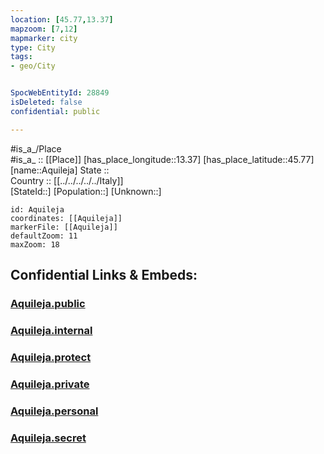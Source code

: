 ```yaml
---
location: [45.77,13.37] 
mapzoom: [7,12] 
mapmarker: city 
type: City
tags:
- geo/City


SpocWebEntityId: 28849
isDeleted: false
confidential: public

---
```

#is_a_/Place  
#is_a_ :: [[Place]] 
[has_place_longitude::13.37] 
[has_place_latitude::45.77] 
[name::Aquileja] 
State ::  
Country :: [[../../../../../Italy]]  
[StateId::] 
[Population::] 
[Unknown::] 


```leaflet
id: Aquileja
coordinates: [[Aquileja]] 
markerFile: [[Aquileja]] 
defaultZoom: 11 
maxZoom: 18
```


## Confidential Links & Embeds: 

### [Aquileja.public](/_public/\Earth\Continent\Europe\Europe~South\Italy\regions~Italy\Friuli-Venezia_Giulia\Udine.Province\CityAquileja.public.md) 

### [Aquileja.internal](/_internal/\Earth\Continent\Europe\Europe~South\Italy\regions~Italy\Friuli-Venezia_Giulia\Udine.Province\CityAquileja.internal.md) 

### [Aquileja.protect](/_protect/\Earth\Continent\Europe\Europe~South\Italy\regions~Italy\Friuli-Venezia_Giulia\Udine.Province\CityAquileja.protect.md) 

### [Aquileja.private](/_private/\Earth\Continent\Europe\Europe~South\Italy\regions~Italy\Friuli-Venezia_Giulia\Udine.Province\CityAquileja.private.md) 

### [Aquileja.personal](/_personal/\Earth\Continent\Europe\Europe~South\Italy\regions~Italy\Friuli-Venezia_Giulia\Udine.Province\CityAquileja.personal.md) 

### [Aquileja.secret](/_secret/\Earth\Continent\Europe\Europe~South\Italy\regions~Italy\Friuli-Venezia_Giulia\Udine.Province\CityAquileja.secret.md)

